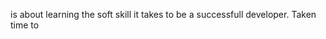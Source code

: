 <!-- about  Microverse first project -->



is about learning the soft skill it takes to be a successfull developer. 
 Taken time to 